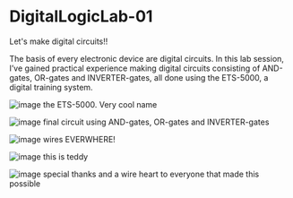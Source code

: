 # DigitalLogicLab-01
Let's make digital circuits!!

  The basis of every electronic device are digital circuits. In this lab session, I’ve gained practical experience making digital circuits consisting of AND-gates, OR-gates and INVERTER-gates, all done using the ETS-5000, a digital training system.
  
![image](https://github.com/user-attachments/assets/660451e2-ef46-4bf1-b699-04c4850ec7b8)
the ETS-5000. Very cool name

![image](https://github.com/user-attachments/assets/8d07dff9-3220-4b07-af39-b7d5ab8a62c9)
final circuit using AND-gates, OR-gates and INVERTER-gates

![image](https://github.com/user-attachments/assets/be66cb03-baf9-420e-b34d-5475af1999f4)
wires EVERWHERE!

![image](https://github.com/user-attachments/assets/907815f2-1343-4b7d-be34-95be3dc814d5)
this is teddy

![image](https://github.com/user-attachments/assets/67c9f13c-6964-4dee-82d1-aeab2c4ec884)
special thanks and a wire heart to everyone that made this possible
